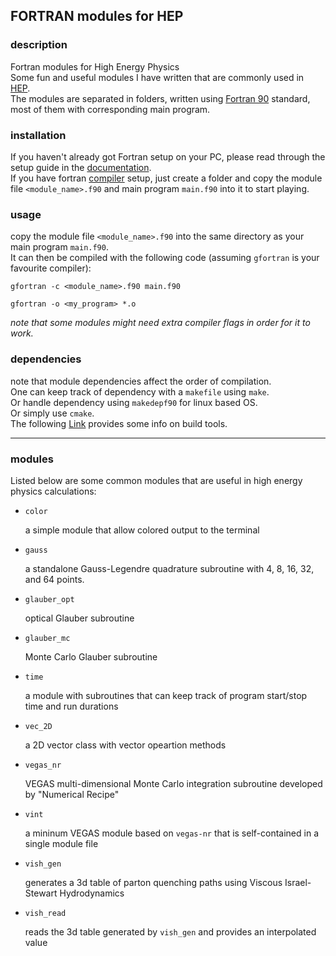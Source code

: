 ## FORTRAN modules for HEP

### description

Fortran modules for High Energy Physics  
Some fun and useful modules I have written that are commonly used in [HEP](https://inspirehep.net/).  
The modules are separated in folders, written using [Fortran 90](https://fortranwiki.org/fortran/show/Fortran+90) standard, most of them with corresponding main program.

### installation

If you haven't already got Fortran setup on your PC, please read through the setup guide in the [documentation](https://fortran-lang.org/learn/os_setup/).  
If you have fortran [compiler](https://fortranwiki.org/fortran/show/Compilers) setup, just create a folder and copy the module file `<module_name>.f90` and main program `main.f90` into it to start playing.

### usage

copy the module file `<module_name>.f90` into the same directory as your main program `main.f90`.  
It can then be compiled with the following code (assuming `gfortran` is your favourite compiler):  
```
gfortran -c <module_name>.f90 main.f90
```
```
gfortran -o <my_program> *.o
```
*note that some modules might need extra compiler flags in order for it to work.*

### dependencies

note that module dependencies affect the order of compilation.  
One can keep track of dependency with a `makefile` using `make`.  
Or handle dependency using `makedepf90` for linux based OS.  
Or simply use `cmake`.  
The following [Link](https://fortranwiki.org/fortran/show/Build+tools) provides some info on build tools.

---

### modules

Listed below are some common modules that are useful in high energy physics calculations: 

- `color`

  a simple module that allow colored output to the terminal

- `gauss`

  a standalone Gauss-Legendre quadrature subroutine with 4, 8, 16, 32, and 64 points.
 
- `glauber_opt`

  optical Glauber subroutine

- `glauber_mc`

  Monte Carlo Glauber subroutine

- `time`

  a module with subroutines that can keep track of program start/stop time and run durations
  
- `vec_2D`

  a 2D vector class with vector opeartion methods

- `vegas_nr`

  VEGAS multi-dimensional Monte Carlo integration subroutine developed by "Numerical Recipe"
  
- `vint`

  a mininum VEGAS module based on `vegas-nr` that is self-contained in a single module file

- `vish_gen`

  generates a 3d table of parton quenching paths using Viscous Israel-Stewart Hydrodynamics

- `vish_read`

  reads the 3d table generated by `vish_gen` and provides an interpolated value
